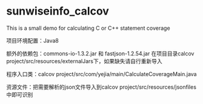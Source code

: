 # sunwiseinfo_calcov

This is a small demo for calculating C or C++ statement coverage

项目环境配置：Java8

额外的依赖包：commons-io-1.3.2.jar 和 fastjson-1.2.54.jar 在项目目录calcov project/src/resources/externalJars下，如果缺失请自行重新导入

程序入口类：calcov project/src/com/yejia/main/CalculateCoverageMain.java

资源文件：把需要解析的json文件导入到calcov project/src/resources/jsonfiles中即可识别

